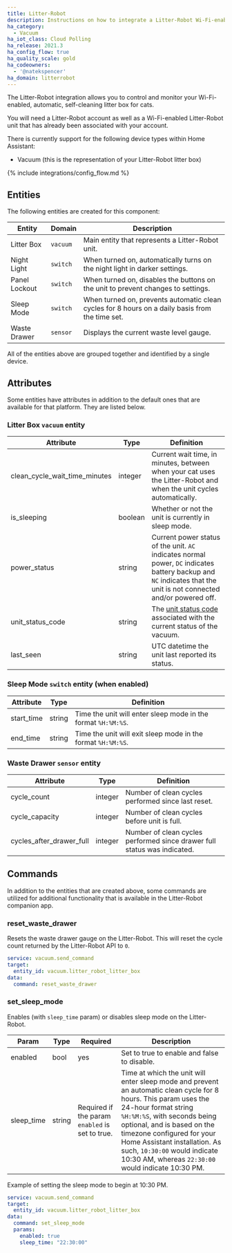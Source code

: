 ```yaml
---
title: Litter-Robot
description: Instructions on how to integrate a Litter-Robot Wi-Fi-enabled, automatic, self-cleaning litter box to Home Assistant.
ha_category:
  - Vacuum
ha_iot_class: Cloud Polling
ha_release: 2021.3
ha_config_flow: true
ha_quality_scale: gold
ha_codeowners:
  - '@natekspencer'
ha_domain: litterrobot
---
```


The Litter-Robot integration allows you to control and monitor your Wi-Fi-enabled, automatic, self-cleaning litter box for cats.

You will need a Litter-Robot account as well as a Wi-Fi-enabled Litter-Robot unit that has already been associated with your account.

There is currently support for the following device types within Home Assistant:

- Vacuum (this is the representation of your Litter-Robot litter box)

{% include integrations/config_flow.md %}

## Entities

The following entities are created for this component:

| Entity        | Domain   | Description                                                                                     |
| ------------- | -------- | ----------------------------------------------------------------------------------------------- |
| Litter Box    | `vacuum` | Main entity that represents a Litter-Robot unit.                                                |
| Night Light   | `switch` | When turned on, automatically turns on the night light in darker settings.                      |
| Panel Lockout | `switch` | When turned on, disables the buttons on the unit to prevent changes to settings.                |
| Sleep Mode    | `switch` | When turned on, prevents automatic clean cycles for 8 hours on a daily basis from the time set. |
| Waste Drawer  | `sensor` | Displays the current waste level gauge.                                                         |

All of the entities above are grouped together and identified by a single device.

## Attributes

Some entities have attributes in addition to the default ones that are available for that platform. They are listed below.

### Litter Box `vacuum` entity

| Attribute                     | Type    | Definition                                                                                                                                                         |
| ----------------------------- | ------- | ------------------------------------------------------------------------------------------------------------------------------------------------------------------ |
| clean_cycle_wait_time_minutes | integer | Current wait time, in minutes, between when your cat uses the Litter-Robot and when the unit cycles automatically.                                                 |
| is_sleeping                   | boolean | Whether or not the unit is currently in sleep mode.                                                                                                                |
| power_status                  | string  | Current power status of the unit. `AC` indicates normal power, `DC` indicates battery backup and `NC` indicates that the unit is not connected and/or powered off. |
| unit_status_code              | string  | The [unit status code](https://github.com/natekspencer/pylitterbot/blob/main/pylitterbot/robot.py#L21) associated with the current status of the vacuum.           |
| last_seen                     | string  | UTC datetime the unit last reported its status.                                                                                                                    |

### Sleep Mode `switch` entity (when enabled)

| Attribute  | Type   | Definition                                                    |
| ---------- | ------ | ------------------------------------------------------------- |
| start_time | string | Time the unit will enter sleep mode in the format `%H:%M:%S`. |
| end_time   | string | Time the unit will exit sleep mode in the format `%H:%M:%S`.  |

### Waste Drawer `sensor` entity

| Attribute                | Type    | Definition                                                               |
| ------------------------ | ------- | ------------------------------------------------------------------------ |
| cycle_count              | integer | Number of clean cycles performed since last reset.                       |
| cycle_capacity           | integer | Number of clean cycles before unit is full.                              |
| cycles_after_drawer_full | integer | Number of clean cycles performed since drawer full status was indicated. |

## Commands

In addition to the entities that are created above, some commands are utilized for additional functionality that is available in the Litter-Robot companion app.

### reset_waste_drawer

Resets the waste drawer gauge on the Litter-Robot. This will reset the cycle count returned by the Litter-Robot API to `0`.

```yaml
service: vacuum.send_command
target:
  entity_id: vacuum.litter_robot_litter_box
data:
  command: reset_waste_drawer
```

### set_sleep_mode

Enables (with `sleep_time` param) or disables sleep mode on the Litter-Robot.

| Param      | Type   | Required                                        | Description                                                                                                                                                                                                                                                                                                                                              |
| ---------- | ------ | ----------------------------------------------- | -------------------------------------------------------------------------------------------------------------------------------------------------------------------------------------------------------------------------------------------------------------------------------------------------------------------------------------------------------- |
| enabled    | bool   | yes                                             | Set to true to enable and false to disable.                                                                                                                                                                                                                                                                                                              |
| sleep_time | string | Required if the param `enabled` is set to true. | Time at which the unit will enter sleep mode and prevent an automatic clean cycle for 8 hours. This param uses the 24-hour format string `%H:%M:%S`, with seconds being optional, and is based on the timezone configured for your Home Assistant installation. As such, `10:30:00` would indicate 10:30 AM, whereas `22:30:00` would indicate 10:30 PM. |

Example of setting the sleep mode to begin at 10:30 PM.

```yaml
service: vacuum.send_command
target:
  entity_id: vacuum.litter_robot_litter_box
data:
  command: set_sleep_mode
  params:
    enabled: true
    sleep_time: "22:30:00"
```
